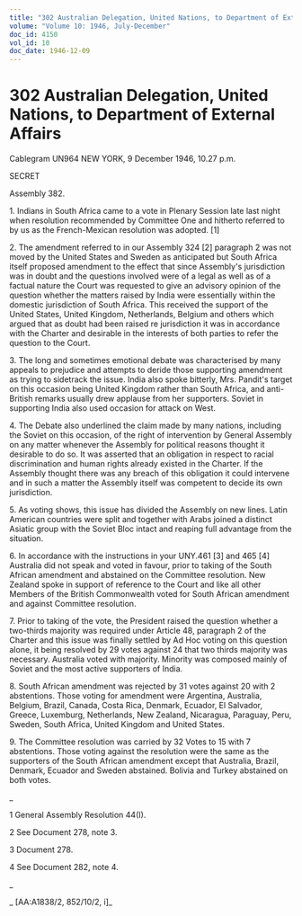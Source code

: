 ```yaml
---
title: "302 Australian Delegation, United Nations, to Department of External Affairs"
volume: "Volume 10: 1946, July-December"
doc_id: 4150
vol_id: 10
doc_date: 1946-12-09
---
```


# 302 Australian Delegation, United Nations, to Department of External Affairs

Cablegram UN964 NEW YORK, 9 December 1946, 10.27 p.m.

SECRET

Assembly 382.

1\. Indians in South Africa came to a vote in Plenary Session late last night when resolution recommended by Committee One and hitherto referred to by us as the French-Mexican resolution was adopted. [1]

2\. The amendment referred to in our Assembly 324 [2] paragraph 2 was not moved by the United States and Sweden as anticipated but South Africa itself proposed amendment to the effect that since Assembly's jurisdiction was in doubt and the questions involved were of a legal as well as of a factual nature the Court was requested to give an advisory opinion of the question whether the matters raised by India were essentially within the domestic jurisdiction of South Africa. This received the support of the United States, United Kingdom, Netherlands, Belgium and others which argued that as doubt had been raised re jurisdiction it was in accordance with the Charter and desirable in the interests of both parties to refer the question to the Court.

3\. The long and sometimes emotional debate was characterised by many appeals to prejudice and attempts to deride those supporting amendment as trying to sidetrack the issue. India also spoke bitterly, Mrs. Pandit's target on this occasion being United Kingdom rather than South Africa, and anti-British remarks usually drew applause from her supporters. Soviet in supporting India also used occasion for attack on West.

4\. The Debate also underlined the claim made by many nations, including the Soviet on this occasion, of the right of intervention by General Assembly on any matter whenever the Assembly for political reasons thought it desirable to do so. It was asserted that an obligation in respect to racial discrimination and human rights already existed in the Charter. If the Assembly thought there was any breach of this obligation it could intervene and in such a matter the Assembly itself was competent to decide its own jurisdiction.

5\. As voting shows, this issue has divided the Assembly on new lines. Latin American countries were split and together with Arabs joined a distinct Asiatic group with the Soviet Bloc intact and reaping full advantage from the situation.

6\. In accordance with the instructions in your UNY.461 [3] and 465 [4] Australia did not speak and voted in favour, prior to taking of the South African amendment and abstained on the Committee resolution. New Zealand spoke in support of reference to the Court and like all other Members of the British Commonwealth voted for South African amendment and against Committee resolution.

7\. Prior to taking of the vote, the President raised the question whether a two-thirds majority was required under Article 48, paragraph 2 of the Charter and this issue was finally settled by Ad Hoc voting on this question alone, it being resolved by 29 votes against 24 that two thirds majority was necessary. Australia voted with majority. Minority was composed mainly of Soviet and the most active supporters of India.

8\. South African amendment was rejected by 31 votes against 20 with 2 abstentions. Those voting for amendment were Argentina, Australia, Belgium, Brazil, Canada, Costa Rica, Denmark, Ecuador, El Salvador, Greece, Luxemburg, Netherlands, New Zealand, Nicaragua, Paraguay, Peru, Sweden, South Africa, United Kingdom and United States.

9\. The Committee resolution was carried by 32 Votes to 15 with 7 abstentions. Those voting against the resolution were the same as the supporters of the South African amendment except that Australia, Brazil, Denmark, Ecuador and Sweden abstained. Bolivia and Turkey abstained on both votes.

_

1 General Assembly Resolution 44(I).

2 See Document 278, note 3.

3 Document 278.

4 See Document 282, note 4.

_

_ [AA:A1838/2, 852/10/2, i]_
